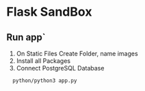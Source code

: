 # Flask SandBox

## Run app`
<ol>
  <li>On Static Files Create Folder, name images</li>
  <li>Install all Packages</li>
  <li>Connect PostgreSQL Database</li>
</ol>

```
  python/python3 app.py
```